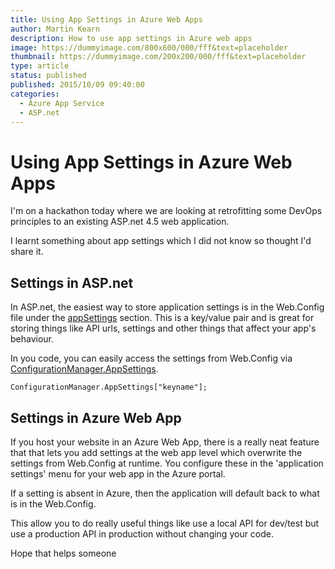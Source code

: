 ```yaml
---
title: Using App Settings in Azure Web Apps
author: Martin Kearn
description: How to use app settings in Azure web apps
image: https://dummyimage.com/800x600/000/fff&text=placeholder
thumbnail: https://dummyimage.com/200x200/000/fff&text=placeholder
type: article
status: published
published: 2015/10/09 09:40:00
categories: 
  - Azure App Service
  - ASP.net
---
```


# Using App Settings in Azure Web Apps

I'm on a hackathon today where we are looking at retrofitting some DevOps principles to an existing ASP.net 4.5 web application.

I learnt something about app settings which I did not know so thought I'd share it.

## Settings in ASP.net

In ASP.net, the easiest way to store application settings is in the Web.Config file under the [appSettings](https://msdn.microsoft.com/en-us/library/aa903313(v=vs.71).aspx) section. This is a key/value pair and is great for storing things like API urls, settings and other things that affect your app's behaviour.

In you code, you can easily access the settings from Web.Config via [ConfigurationManager.AppSettings](https://msdn.microsoft.com/en-us/library/system.configuration.configurationmanager.appsettings%28v=vs.110%29.aspx).

`ConfigurationManager.AppSettings["keyname"];`

## Settings in Azure Web App

If you host your website in an Azure Web App, there is a really neat feature that that lets you add settings at the web app level which overwrite the settings from Web.Config at runtime. You configure these in the 'application settings' menu for your web app in the Azure portal.

If a setting is absent in Azure, then the application will default back to what is in the Web.Config.

This allow you to do really useful things like use a local API for dev/test but use a production API in production without changing your code.

Hope that helps someone

